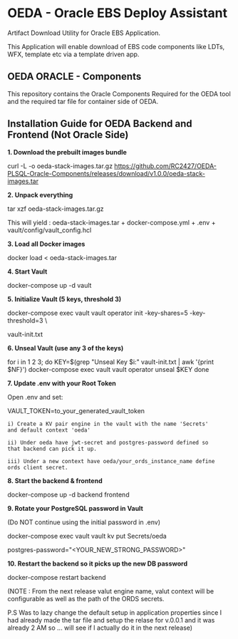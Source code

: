 # OEDA - Oracle EBS Deploy Assistant
Artifact Download Utility for Oracle EBS Application.

This Application will enable download of EBS code components like LDTs, WFX, template etc via a template driven app.

## OEDA ORACLE - Components
This repository contains the Oracle Components Required for the OEDA tool and the required tar file for container side of OEDA.



## **Installation Guide for OEDA Backend and Frontend (Not Oracle Side)**

**1. Download the prebuilt images bundle**

curl -L -o oeda-stack-images.tar.gz
https://github.com/RC2427/OEDA-PLSQL-Oracle-Components/releases/download/v1.0.0/oeda-stack-images.tar

**2. Unpack everything**

tar xzf oeda-stack-images.tar.gz 

This will yield : oeda-stack-images.tar + docker-compose.yml + .env + vault/config/vault_config.hcl

**3. Load all Docker images**

docker load < oeda-stack-images.tar

**4. Start Vault**

docker-compose up -d vault

**5. Initialize Vault (5 keys, threshold 3)**

docker-compose exec vault vault operator init
-key-shares=5
-key-threshold=3 \

vault-init.txt

**6. Unseal Vault (use any 3 of the keys)**

for i in 1 2 3; do
KEY=$(grep "Unseal Key $i:" vault-init.txt | awk '{print $NF}')
docker-compose exec vault vault operator unseal $KEY
done

**7. Update .env with your Root Token**

Open .env and set:

VAULT_TOKEN=to_your_generated_vault_token

    i) Create a KV pair engine in the vault with the name 'Secrets'
    and default context 'oeda' 
    
    ii) Under oeda have jwt-secret and postgres-password defined so 
    that backend can pick it up.

    iii) Under a new context have oeda/your_ords_instance_name define
    ords client secret.

**8. Start the backend & frontend**

docker-compose up -d backend frontend

**9. Rotate your PostgreSQL password in Vault**

(Do NOT continue using the initial password in .env)

docker-compose exec vault vault kv put Secrets/oeda

postgres-password="<YOUR_NEW_STRONG_PASSWORD>"

**10. Restart the backend so it picks up the new DB password**

docker-compose restart backend

(NOTE : From the next release valut engine name, valut context will be configurable as well as the path of the ORDS secrets.

P.S Was to lazy change the default setup in application properties since I had already made the tar file and setup the relase for v.0.0.1 and it was already 2 AM so ... will see if I actually do it in the next release)
